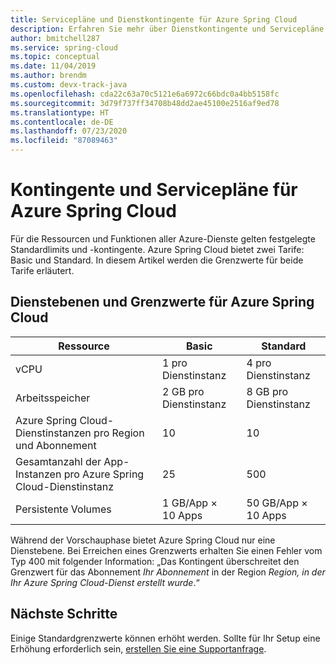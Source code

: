 ```yaml
---
title: Servicepläne und Dienstkontingente für Azure Spring Cloud
description: Erfahren Sie mehr über Dienstkontingente und Servicepläne für Azure Spring Cloud.
author: bmitchell287
ms.service: spring-cloud
ms.topic: conceptual
ms.date: 11/04/2019
ms.author: brendm
ms.custom: devx-track-java
ms.openlocfilehash: cda22c63a70c5121e6a6972c66bdc0a4bb5158fc
ms.sourcegitcommit: 3d79f737ff34708b48dd2ae45100e2516af9ed78
ms.translationtype: HT
ms.contentlocale: de-DE
ms.lasthandoff: 07/23/2020
ms.locfileid: "87089463"
---
```

# <a name="quotas-and-service-plans-for-azure-spring-cloud"></a>Kontingente und Servicepläne für Azure Spring Cloud

Für die Ressourcen und Funktionen aller Azure-Dienste gelten festgelegte Standardlimits und -kontingente.   Azure Spring Cloud bietet zwei Tarife: Basic und Standard. In diesem Artikel werden die Grenzwerte für beide Tarife erläutert.

## <a name="azure-spring-cloud-service-tiers-and-limits"></a>Dienstebenen und Grenzwerte für Azure Spring Cloud

| Ressource | Basic | Standard
------- | ------- | -------
vCPU | 1 pro Dienstinstanz | 4 pro Dienstinstanz
Arbeitsspeicher | 2 GB pro Dienstinstanz | 8 GB pro Dienstinstanz
Azure Spring Cloud-Dienstinstanzen pro Region und Abonnement | 10 | 10
Gesamtanzahl der App-Instanzen pro Azure Spring Cloud-Dienstinstanz | 25 | 500
Persistente Volumes | 1 GB/App × 10 Apps | 50 GB/App × 10 Apps


Während der Vorschauphase bietet Azure Spring Cloud nur eine Dienstebene. Bei Erreichen eines Grenzwerts erhalten Sie einen Fehler vom Typ 400 mit folgender Information: „Das Kontingent überschreitet den Grenzwert für das Abonnement *Ihr Abonnement* in der Region *Region, in der Ihr Azure Spring Cloud-Dienst erstellt wurde*.“

## <a name="next-steps"></a>Nächste Schritte

Einige Standardgrenzwerte können erhöht werden. Sollte für Ihr Setup eine Erhöhung erforderlich sein, [erstellen Sie eine Supportanfrage](https://docs.microsoft.com/azure/azure-portal/supportability/how-to-create-azure-support-request).
